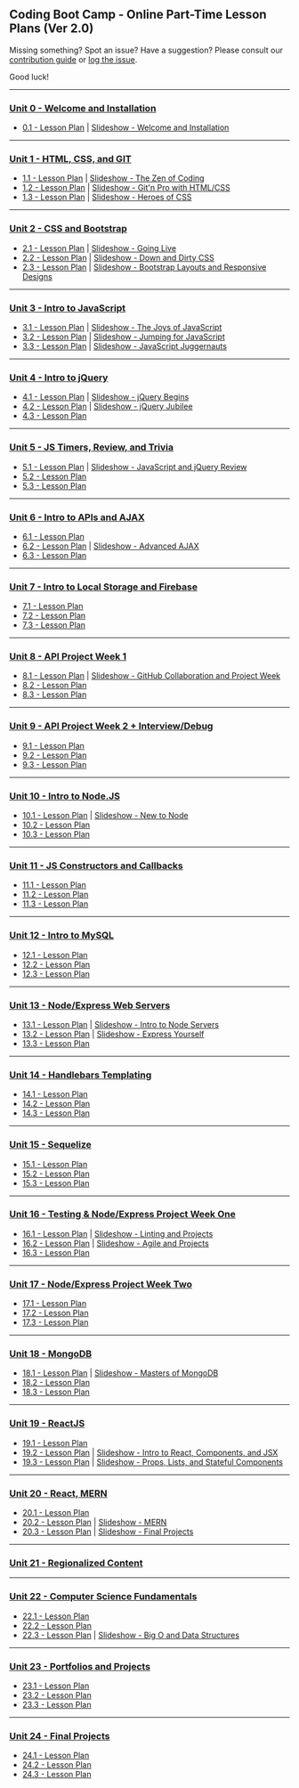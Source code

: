 ## Coding Boot Camp - Online Part-Time Lesson Plans (Ver 2.0)

Missing something? Spot an issue? Have a suggestion? Please consult our [contribution guide](https://github.com/coding-boot-camp/FullStack-Lesson-Plans/blob/master/CONTRIBUTING.md) or [log the issue](https://github.com/coding-boot-camp/FullStack-Lesson-Plans/issues).

Good luck!

- - -

### [Unit 0 - Welcome and Installation](00-Week)

* [0.1 - Lesson Plan](00-Week/01-Day/01-Day-LessonPlan.md) \| [Slideshow - Welcome and Installation](https://docs.google.com/presentation/d/1x_drmIgnNdetwtWywJxKHUXaoqN9es-XY_YNZmfsjkg/edit?usp=sharing)
- - -

### [Unit 1 - HTML, CSS, and GIT](01-Week)

* [1.1 - Lesson Plan](01-Week/01-Day/01-Day-LessonPlan.md) \| [Slideshow - The Zen of Coding](https://docs.google.com/presentation/d/19HvuUj3w9ojU5o_c2LbM76dqH_3NQBdcHJceVJjewvM/edit?usp=sharing)
* [1.2 - Lesson Plan](01-Week/02-Day/02-Day-LessonPlan.md) \| [Slideshow - Git'n Pro with HTML/CSS](https://docs.google.com/presentation/d/1bqANmZAB_S6KaCQkO_Y5p8vW9pjK3xUYk1P9_oEpoPM/edit?usp=sharing)
* [1.3 - Lesson Plan](01-Week/03-Day/03-Day-LessonPlan.md) \| [Slideshow - Heroes of CSS](https://docs.google.com/presentation/d/1KuxZsLWJuFAvGmI8z2fIbKNJbGwafrUa3SYBH_XnMnY/edit?usp=sharing)

- - -

### [Unit 2 - CSS and Bootstrap](02-Week)

* [2.1 - Lesson Plan](02-Week/01-Day/01-Day-LessonPlan.md) \| [Slideshow - Going Live](https://docs.google.com/presentation/d/16lPzEgm2XnU9ihi7ex3sD1xUJXtS6WEUGQAKOkgNr0A/edit?usp=sharing)
* [2.2 - Lesson Plan](02-Week/02-Day/02-Day-LessonPlan.md) \| [Slideshow - Down and Dirty CSS](https://docs.google.com/presentation/d/1yi6Q-RRQ4FwXWnHOO23aSzf8qks7FjR8PBp8K2hjkvY/edit?usp=sharing)
* [2.3 - Lesson Plan](02-Week/03-Day/03-Day-LessonPlan.md) \| [Slideshow - Bootstrap Layouts and Responsive Designs](https://docs.google.com/presentation/d/1lqig1LoNTG_CsDAqB3jO-Ao-9bqsRaVj1ZeBseh3JJo/edit?usp=sharing)

- - -

### [Unit 3 - Intro to JavaScript](03-Week)

* [3.1 - Lesson Plan](03-Week/01-Day/01-Day-LessonPlan.md) \| [Slideshow - The Joys of JavaScript](https://docs.google.com/presentation/d/1tOrt3mlFmdVdCYGanaGoYfqw3ciJp9Z7AS8t8fy3RKg/edit?usp=sharing)
* [3.2 - Lesson Plan](03-Week/02-Day/02-Day-LessonPlan.md) \| [Slideshow - Jumping for JavaScript](https://docs.google.com/presentation/d/14BlBnHSPKSe_nYCSidbUOigOhkRFnCqsNvpa3OU10eQ/edit?usp=sharing)
* [3.3 - Lesson Plan](03-Week/03-Day/03-Day-LessonPlan.md) \| [Slideshow - JavaScript Juggernauts](https://docs.google.com/presentation/d/1gvM-lWwPXNkRZ9_dmlQdPrb7W6G2d__caxj2h0eeXlw/edit?usp=sharing)

- - -

### [Unit 4 - Intro to jQuery](04-Week)

* [4.1 - Lesson Plan](04-Week/01-Day/01-Day-LessonPlan.md) \| [Slideshow - jQuery Begins](https://docs.google.com/presentation/d/15QaWcydY6yCxTInHs_9PdB0YsgQiLHBbnBrwlUmd-6k/edit?usp=sharing)
* [4.2 - Lesson Plan](04-Week/02-Day/02-Day-LessonPlan.md) \| [Slideshow - jQuery Jubilee](https://docs.google.com/presentation/d/1UFc2QovAmp9sxFdTlBl1M77_x30xGGRL5u3mujH7ae8/edit?usp=sharing)
* [4.3 - Lesson Plan](04-Week/03-Day/03-Day-LessonPlan.md)

- - -

### [Unit 5 - JS Timers, Review, and Trivia](05-Week)

* [5.1 - Lesson Plan](05-Week/01-Day/01-Day-LessonPlan.md) | [Slideshow - JavaScript and jQuery Review](https://docs.google.com/presentation/d/1W7du-VNop6qF_eiBOEetMXg5JP1k1H_lYCARrOtpWgw/edit?usp=sharing)
* [5.2 - Lesson Plan](05-Week/02-Day/02-Day-LessonPlan.md)
* [5.3 - Lesson Plan](05-Week/03-Day/03-Day-LessonPlan.md)

- - -

### [Unit 6 - Intro to APIs and AJAX](06-Week)

* [6.1 - Lesson Plan](06-Week/01-Day/01-Day-LessonPlan.md)
* [6.2 - Lesson Plan](06-Week/02-Day/02-Day-LessonPlan.md) | [Slideshow - Advanced AJAX](https://docs.google.com/presentation/d/1C82hg303gOcMr_sW0LrC_WORp2-OeDHIQv6cf1EuiOA/edit?usp=sharing)
* [6.3 - Lesson Plan](06-Week/03-Day/03-Day-LessonPlan.md)

- - -

### [Unit 7 - Intro to Local Storage and Firebase](07-Week/)

* [7.1 - Lesson Plan](07-Week/01-Day/01-Day-LessonPlan.md)
* [7.2 - Lesson Plan](07-Week/02-Day/02-Day-LessonPlan.md)
* [7.3 - Lesson Plan](07-Week/03-Day/03-Day-LessonPlan.md)

- - -

### [Unit 8 - API Project Week 1](08-Week)

* [8.1 - Lesson Plan](08-Week/01-Day/01-Day-LessonPlan.md) | [Slideshow - GitHub Collaboration and Project Week](https://docs.google.com/presentation/d/1I53PPZ22d4LBGxKiYnGLLYNPtJaXD8M2YrDQNyfjdjA/edit?usp=sharing)
* [8.2 - Lesson Plan](08-Week/02-Day/02-Day-LessonPlan.md)
* [8.3 - Lesson Plan](08-Week/03-Day/03-Day-LessonPlan.md)

- - -

### [Unit 9 - API Project Week 2 + Interview/Debug](09-Week)

* [9.1 - Lesson Plan](09-Week/01-Day/01-Day-LessonPlan.md)
* [9.2 - Lesson Plan](09-Week/02-Day/02-Day-LessonPlan.md)
* [9.3 - Lesson Plan](09-Week/03-Day/03-Day-LessonPlan.md)

- - -

### [Unit 10 - Intro to Node.JS](10-Week)

* [10.1 - Lesson Plan](10-Week/01-Day/01-Day-LessonPlan.md) | [Slideshow - New to Node](https://docs.google.com/presentation/d/1G9a9qjyAstjNBq4sSyKXWlV9_VZYfaAL54lLC07Q0Aw/edit?usp=sharing)
* [10.2 - Lesson Plan](10-Week/02-Day/02-Day-LessonPlan.md)
* [10.3 - Lesson Plan](10-Week/03-Day/03-Day-LessonPlan.md)

- - -

### [Unit 11 - JS Constructors and Callbacks](11-Week)

* [11.1 - Lesson Plan](11-Week/01-Day/01-Day-LessonPlan.md)
* [11.2 - Lesson Plan](11-Week/02-Day/02-Day-LessonPlan.md)
* [11.3 - Lesson Plan](11-Week/03-Day/03-Day-LessonPlan.md)

- - -

### [Unit 12 - Intro to MySQL](12-Week)

* [12.1 - Lesson Plan](12-Week/01-Day/01-Day-LessonPlan.md)
* [12.2 - Lesson Plan](12-Week/02-Day/02-Day-LessonPlan.md)
* [12.3 - Lesson Plan](12-Week/03-Day/03-Day-LessonPlan.md)

- - -

### [Unit 13 - Node/Express Web Servers](13-Week)

* [13.1 - Lesson Plan](13-Week/01-Day/01-Day-LessonPlan.md) | [Slideshow - Intro to Node Servers](https://docs.google.com/presentation/d/1_WKDV7s9ZwJ3znlCrfN87DPqQu_lEti-Oz67rvtlXCM/edit?usp=sharing)
* [13.2 - Lesson Plan](13-Week/02-Day/02-Day-LessonPlan.md) | [Slideshow - Express Yourself](https://docs.google.com/presentation/d/1X9FIvr_yxp_DRticllPkUAvZYsjut2iJK7P7EKMLdy4/edit?usp=sharing)
* [13.3 - Lesson Plan](13-Week/03-Day/03-Day-LessonPlan.md)

- - -

### [Unit 14 - Handlebars Templating](14-Week)

* [14.1 - Lesson Plan](14-Week/01-Day/01-Day-LessonPlan.md)
* [14.2 - Lesson Plan](14-Week/02-Day/02-Day-LessonPlan.md)
* [14.3 - Lesson Plan](14-Week/03-Day/03-Day-LessonPlan.md)

- - -

### [Unit 15 - Sequelize](15-Week)

* [15.1 - Lesson Plan](15-Week/01-Day/01-Day-LessonPlan.md)
* [15.2 - Lesson Plan](15-Week/02-Day/02-Day-LessonPlan.md)
* [15.3 - Lesson Plan](15-Week/03-Day/03-Day-LessonPlan.md)

- - -

### [Unit 16 - Testing & Node/Express Project Week One](16-Week)

* [16.1 - Lesson Plan](16-Week/01-Day/01-Day-LessonPlan.md) | [Slideshow - Linting and Projects](https://docs.google.com/presentation/d/1bLDVrmQ90sLa5u4ExQGDpqsuYmz1oo2KbvdU5zlf100/edit?usp=sharing)
* [16.2 - Lesson Plan](16-Week/02-Day/02-Day-LessonPlan.md) | [Slideshow - Agile and Projects](https://docs.google.com/presentation/d/1lp_UAwJRM8WNUo_locE89EiLLzBaO5qaNTSLGEvNNuQ/edit?usp=sharing)
* [16.3 - Lesson Plan](16-Week/03-Day/03-Day-LessonPlan.md)

- - -

### [Unit 17 - Node/Express Project Week Two](17-Week)

* [17.1 - Lesson Plan](17-Week/01-Day/01-Day-LessonPlan.md)
* [17.2 - Lesson Plan](17-Week/02-Day/02-Day-LessonPlan.md)
* [17.3 - Lesson Plan](17-Week/03-Day/03-Day-LessonPlan.md)

- - -

### [Unit 18 - MongoDB](18-Week)

* [18.1 - Lesson Plan](18-Week/01-Day/01-Day-LessonPlan.md) | [Slideshow - Masters of MongoDB](https://docs.google.com/presentation/d/1zx4SD5SbKqnuNJsvsELbL_Ql4y1KwUQrQM0n8tsqryw/edit?usp=sharing)
* [18.2 - Lesson Plan](18-Week/02-Day/02-Day-LessonPlan.md)
* [18.3 - Lesson Plan](18-Week/03-Day/03-Day-LessonPlan.md)

- - -

### [Unit 19 - ReactJS](19-Week)

* [19.1 - Lesson Plan](19-Week/01-Day/01-Day-LessonPlan.md)
* [19.2 - Lesson Plan](19-Week/02-Day/02-Day-LessonPlan.md) | [Slideshow - Intro to React, Components, and JSX](https://docs.google.com/presentation/d/1mWqLeDJSX8_KFEBi_FZc_mAfBadOGhu53CkA0TABvfk/edit?usp=sharing)
* [19.3 - Lesson Plan](19-Week/03-Day/03-Day-LessonPlan.md) | [Slideshow - Props, Lists, and Stateful Components](https://docs.google.com/presentation/d/19SsC7LwFCAlubrq7kZt5yVysvnYYodjUYjOiTV0oL0Q/edit?usp=sharing)

- - -

### [Unit 20 - React, MERN](20-Week)

* [20.1 - Lesson Plan](20-Week/01-Day/01-Day-LessonPlan.md)
* [20.2 - Lesson Plan](20-Week/02-Day/02-Day-LessonPlan.md) | [Slideshow - MERN](https://docs.google.com/presentation/d/1AQaJM8z_kXX6ppu7kB_eXj_TqQ-9eOU9lNGvx8nRpcE/edit?usp=sharing)
* [20.3 - Lesson Plan](20-Week/03-Day/03-Day-LessonPlan.md) | [Slideshow - Final Projects](https://docs.google.com/presentation/d/1nQI1lX_esdalSNu1Cp9xnww6f49mRuXtJtg8PET1Xbs/edit?usp=sharing)

- - -

### [Unit 21 - Regionalized Content](21-Week)

- - -

### [Unit 22 - Computer Science Fundamentals](22-Week)

* [22.1 - Lesson Plan](22-Week/01-Day/01-Day-LessonPlan.md)
* [22.2 - Lesson Plan](22-Week/02-Day/02-Day-LessonPlan.md)
* [22.3 - Lesson Plan](22-Week/03-Day/03-Day-LessonPlan.md) | [Slideshow - Big O and Data Structures](https://docs.google.com/presentation/d/1x1MwISWjFz-LXHEQnBodfGl1EBvLOhpdv3TzDn5anNY/edit?usp=sharing)

- - -

### [Unit 23 - Portfolios and Projects](23-Week)

* [23.1 - Lesson Plan](23-Week/01-Day/01-Day-LessonPlan.md)
* [23.2 - Lesson Plan](23-Week/02-Day/02-Day-LessonPlan.md)
* [23.3 - Lesson Plan](23-Week/03-Day/03-Day-LessonPlan.md)

- - -

### [Unit 24 - Final Projects](24-Week)

* [24.1 - Lesson Plan](24-Week/01-Day/01-Day-LessonPlan.md)
* [24.2 - Lesson Plan](24-Week/02-Day/02-Day-LessonPlan.md)
* [24.3 - Lesson Plan](24-Week/03-Day/03-Day-LessonPlan.md)
